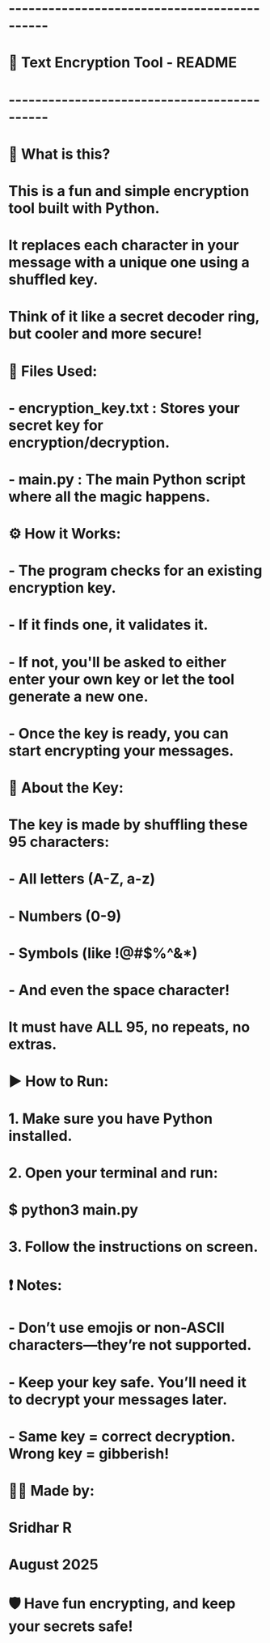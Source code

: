 # --------------------------------------------
# 🔐 Text Encryption Tool - README
# --------------------------------------------

# 📌 What is this?
# This is a fun and simple encryption tool built with Python.
# It replaces each character in your message with a unique one using a shuffled key.
# Think of it like a secret decoder ring, but cooler and more secure!

# 📁 Files Used:
# - encryption_key.txt : Stores your secret key for encryption/decryption.
# - main.py            : The main Python script where all the magic happens.

# ⚙️ How it Works:
# - The program checks for an existing encryption key.
# - If it finds one, it validates it.
# - If not, you'll be asked to either enter your own key or let the tool generate a new one.
# - Once the key is ready, you can start encrypting your messages.

# 🔑 About the Key:
# The key is made by shuffling these 95 characters:
# - All letters (A-Z, a-z)
# - Numbers (0-9)
# - Symbols (like !@#$%^&*)
# - And even the space character!
# It must have ALL 95, no repeats, no extras.


# ▶️ How to Run:
# 1. Make sure you have Python installed.
# 2. Open your terminal and run:
#    $ python3 main.py
# 3. Follow the instructions on screen.

# ❗ Notes:
# - Don’t use emojis or non-ASCII characters—they’re not supported.
# - Keep your key safe. You’ll need it to decrypt your messages later.
# - Same key = correct decryption. Wrong key = gibberish!

# 👨‍💻 Made by:
# Sridhar R
# August 2025

# 🛡️ Have fun encrypting, and keep your secrets safe!

